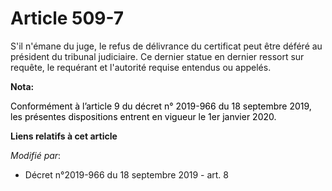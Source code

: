 # Article 509-7

S'il n'émane du juge, le refus de délivrance du certificat peut être déféré au président du tribunal judiciaire. Ce dernier
statue en dernier ressort sur requête, le requérant et l'autorité requise entendus ou appelés.

**Nota:**

<font color="black">Conformément à l’article 9 du décret n° 2019-966 du 18 septembre 2019, les présentes dispositions entrent
en vigueur le 1er janvier 2020.</font>

**Liens relatifs à cet article**

_Modifié par_:

  - Décret n°2019-966 du 18 septembre 2019 - art. 8

